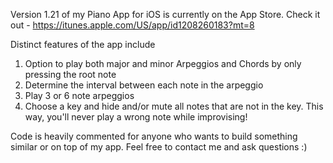 Version 1.21 of my Piano App for iOS is currently on the App Store.
Check it out - https://itunes.apple.com/US/app/id1208260183?mt=8

Distinct features of the app include
  1. Option to play both major and minor Arpeggios and Chords by only pressing the root note
  2. Determine the interval between each note in the arpeggio
  3. Play 3 or 6 note arpeggios
  4. Choose a key and hide and/or mute all notes that are not in the key. This way, you'll never play a wrong note while improvising!

Code is heavily commented for anyone who wants to build something similar or on top of my app. Feel free to contact me and ask questions :)
